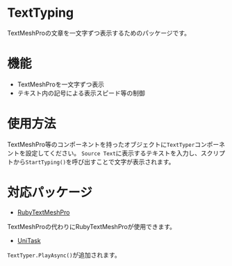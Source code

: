 # TextTyping

TextMeshProの文章を一文字ずつ表示するためのパッケージです。


# 機能

* TextMeshProを一文字ずつ表示
* テキスト内の記号による表示スピード等の制御


# 使用方法

TextMeshPro等のコンポーネントを持ったオブジェクトに`TextTyper`コンポーネントを設定してください。
`Source Text`に表示するテキストを入力し、スクリプトから`StartTyping()`を呼び出すことで文字が表示されます。


# 対応パッケージ

* [RubyTextMeshPro](https://github.com/jp-netsis/RubyTextMeshPro)

TextMeshProの代わりにRubyTextMeshProが使用できます。
  
* [UniTask](https://github.com/Cysharp/UniTask)

`TextTyper.PlayAsync()`が追加されます。
